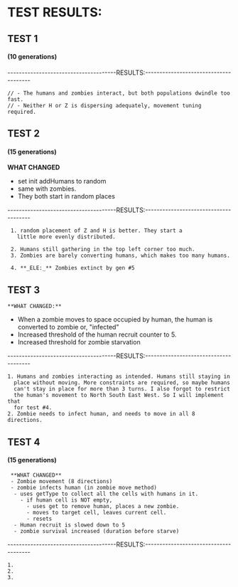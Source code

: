 # TEST RESULTS:


## TEST 1
#### (10 generations)

--------------------------------------RESULTS:--------------------------------------

    // - The humans and zombies interact, but both populations dwindle too fast.
    // - Neither H or Z is dispersing adequately, movement tuning required.





## TEST 2
#### (15 generations)


 **WHAT CHANGED**
 - set init addHumans to random 
 - same with zombies.
 - They both start in random places


--------------------------------------RESULTS:--------------------------------------

     1. random placement of Z and H is better. They start a
       little more evenly distributed.

     2. Humans still gathering in the top left corner too much.
     3. Zombies are barely converting humans, which makes too many humans.

     4. **_ELE:_** Zombies extinct by gen #5



## TEST 3

    **WHAT CHANGED:** 
 - When a zombie moves to space occupied by human, the human
   is converted to zombie or, "infected"
 - Increased threshold of the human recruit counter to 5. 
 - Increased threshold for zombie starvation

--------------------------------------RESULTS:--------------------------------------

    1. Humans and zombies interacting as intended. Humans still staying in
      place without moving. More constraints are required, so maybe humans
      can't stay in place for more than 3 turns. I also forgot to restrict 
      the human's movement to North South East West. So I will implement that
      for test #4. 
    2. Zombie needs to infect human, and needs to move in all 8 directions. 

## TEST 4
#### (15 generations)

     **WHAT CHANGED**
     - Zombie movement (8 directions)
     - zombie infects human (in zombie move method)
      - uses getType to collect all the cells with humans in it. 
        - if human cell is NOT empty,
          - uses get to remove human, places a new zombie. 
          - moves to target cell, leaves current cell. 
          - resets
      - Human recruit is slowed down to 5 
      - zombie survival increased (duration before starve)


--------------------------------------RESULTS:--------------------------------------

    1. 
    2.
    3. 